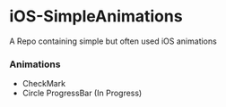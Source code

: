 # iOS-SimpleAnimations
A Repo containing simple but often used iOS animations

### Animations
- CheckMark
- Circle ProgressBar (In Progress)
